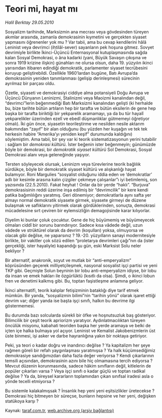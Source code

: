 # Teori mi, hayat mı

*Halil Berktay 29.05.2010*

<div class="yazi"><p>Sosyalizm tarihinde, Marksizmin ana mecrası veya gövdesinden türeyen akımlar arasında, zamanla demokrasinin kıymetini ve gerçekten siyaset yapmasını öğrenenler yok mu ? Var tabii, ama bu cevap kendilerini hâlâ Leninist veya devrimci (ihtilâl-sever) sayanların pek hoşuna gitmez. Sovyet devrimiyle birlikte İkinci-Üçüncü Enternasyonal kutuplaşmasında sağda kalan Sosyal Demokrasi, o âna kadarki (yani, Büyük Savaşın çıkışına ve sonra 1919 krizine ilişkin) günahları ne olursa olsun, daha 19. yüzyılın ikinci yarısından itibaren edindiği demokratik, parlamenter siyaset tecrübesini koruyup geliştirebildi. Özellikle 1960’lardan bugüne, Batı Avrupa’da demokrasinin yeniden tanımlanması (gelişip derinleşmesi) sürecinin ayrılmaz bir parçası oldu. </p>
<p>Özetle, siyaseti ve demokrasiyi ciddiye alma potansiyeli Doğu Avrupa ve Üçüncü Dünyanın Leninizmi, Stalinizmi veya Maoizmi kanalından değil, “devrimci”lerin beğenmediği Batı Marksizmi kanalından gelişti (ki herhalde bu, bize tarihte bütün artıların hep bir tarafta ve bütün eksilerin de gene hep başka bir tarafta biriktiği bir yekparelik aramamayı, ya da bu tür hayalî yekparelikler üzerinden ezelî ve ebedî düşmanlıklar gütmemeyi öğretiyor olmalı). İki gün önce, siyasetin teorileştirme ve nesilden nesile aktarım bakımından “zayıf” bir alan olduğunu (bu yüzden her kuşağın ve tek tek herkesin habire “Amerika’yı yeniden keşif” durumunda kaldığını) söylemiştim. Ama tabii, bir şey var ki teorik sistematizasyonun yerini tutabilir : sağlam bir <i>demokrasi kültürü</i>. İster beğenin ister beğenmeyin; günümüzde böyle bir demokrasi, bir <i>demokratik siyaset kültürü</i> Sol Demokrasi, Sosyal Demokrasi alanı veya geleneğinde yaşıyor.</p>
<p>Tersten söyleyecek olursak, Leninizm veya türevlerine teorik bağlılık sürdükçe, böyle bir demokratik siyaset kültürü ve alışkanlığı hayat bulamıyor. Roni Margulies “sosyalist olduğunu iddia eden ve ‘demokratlar’ adlı bir kesimle arasına kalın çizgiler çekmeye çalışanlar”ı iyi betimlemiş, son yazısında (22.5.2010). Fakat heyhat ! Onlar da bir yerde “haklı”. “Burjuva” demokrasisinin reddi üzerine inşa edilmiş bir “devrimcilik” bir kere kendi patika bağımlılığını yaratmış. Geri dönemiyor; demokratlarla aynı safta yer almayı normal demokratik siyasete girmek, siyasete girmeyi de düzene bulaşmak ve saflıklarını yitirmek olarak gördüklerinden, sonuçta, demokrasi mücadelesine sırt çeviren bir eylemsizliğin demagojisinde karar kılıyorlar.</p>
<p>Diyelim ki bunlar çoluk çocuktur. Gene de hiç büyümemiş ve büyümeyecek olmaları ciddî bir sorunu barındırıyor. Sadece kısa vâdede değil, uzun vâdede ve strüktürel olarak da devrim (koşulları) yoksa, olmuyorsa ve olacak gibi değilse, ne yaparsınız ? 19.-20. yüzyılların sanayi modernitesiyle birlikte, bir vakitler çok sözü edilen “proletarya devrimleri çağı”nın da (ister gerçekliği, ister hayaliyle) kapandığı şu gün, eski Marksist Solu neler bekliyor ? </p>
<p>Bir alternatif, anakronik, soyut ve mutlak bir “anti-emperyalizm” köprüsünden geçerek milliyetçileşmek, nasyonal sosyalist işçi partisi ve yeni TKP gibi. Geçmişte Solun beyninin bir lobu anti-emperyalizm idiyse, bir lobu da insan ve emek hakları ile özgürlüktü (kısıtlı da olsa). Şimdi, o ikinci lobun fren ve denetimi kalkmış gibi. Bu, toptan faşistleşme anlamına geliyor.</p>
<p>İkinci alternatifi, teorik kalıplar fetişizminin bataklığı diye tarif etmek mümkün. Bir yanda, “sosyalizmin bilimi”nin “tarihin yönü” olarak işaret ettiği devrim var; diğer yanda ise başta işçi sınıfı, halkın bu devrime ilgi göstermemesi. </p>
<p>Bu durumda bazı solcularda sürekli bir öfke ve hoşnutsuzluk baş gösteriyor. Bilimcilik bir çeşit teorik apriorizm yaratıyor. Aydınlatmacılıktan türeyen öncülük misyonu, kabahati teoriden başka her yerde aramaya ve belki de içten içe halka bulmaya yol açıyor. Leninist ve Kemalist Jakobenizmlerin üst üste binmesi, işi asker ve darbe hayranlığına yakın bir noktaya getiriyor.</p>
<p>Peki, ya teori o kadar doğru ve inandırıcı değilse ? Ya kapitalizm her şeye rağmen göreli bir refah yaygınlaşması yaratmışsa ? Ya halk küçümsediğimiz demokrasiye sandığımızdan daha fazla değer veriyorsa ? Kendi çıkarlarının temsili açısından, demokrasinin azını bile hiç olmamasına tercih ediyorsa ? Mevcut düzenin korunmasında, sadece hâkim sınıfların değil, kitlelerin de popüler çıkarları varsa ? Veya işçi sınıfı o kadar güçlü ve toptan radikal değilse ? Ya da, bireysel kararların toplamından çıkan sınıfsal iradesi asla o yönde tecelli etmiyorsa ? </p>
<p>Bu sistemle kalakalmışsak ? İnsanlık hep yeni yeni eşitsizlikler üretecekse ? Demokrasi hiç bitmeyen bir süreçse, bunların hepsine ve her yeni, değişken statükoya karşı ? </p></div>

Kaynak: [taraf.com.tr](http://www.taraf.com.tr:80/halil-berktay/makale-teori-mi-hayat-mi.htm), [web.archive.org (arşiv bağlantısı)](http://web.archive.org/web/20100531152337/http://www.taraf.com.tr:80/halil-berktay/makale-teori-mi-hayat-mi.htm)

